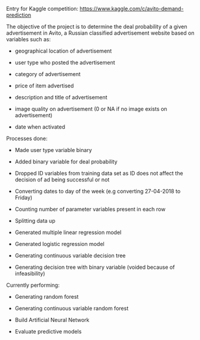 Entry for Kaggle competition: https://www.kaggle.com/c/avito-demand-prediction

The objective of the project is to determine the deal probability of a given advertisement in Avito, a Russian classified 
advertisement website based on variables such as:

  - geographical location of advertisement

  - user type who posted the advertisement

  - category of advertisement

  - price of item advertised

  - description and title of advertisement

  - image quality on advertisement (0 or NA if no image exists on advertisement)

  - date when activated

Processes done:

  - Made user type variable binary
  
  - Added binary variable for deal probability
  
  - Dropped ID variables from training data set as ID does not affect the decision of ad being successful or not
  
  - Converting dates to day of the week (e.g converting 27-04-2018 to Friday)
  
  - Counting number of parameter variables present in each row
  
  - Splitting data up
  
  - Generated multiple linear regression model
  
  - Generated logistic regression model
  
  - Generating continuous variable decision tree
  
  - Generating decision tree with binary variable (voided because of infeasibility)

Currently performing:
  
  - Generating random forest
  
  - Generating continuous variable random forest
  
  - Build Artificial Neural Network
  
  - Evaluate predictive models
